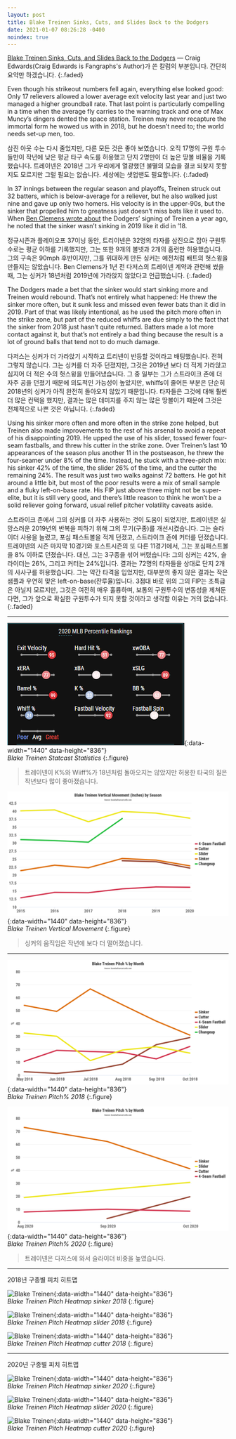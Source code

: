 ```yaml
---
layout: post
title: Blake Treinen Sinks, Cuts, and Slides Back to the Dodgers
date: 2021-01-07 08:26:28 -0400
noindex: true
---
```


[Blake Treinen Sinks, Cuts, and Slides Back to the Dodgers](https://blogs.fangraphs.com/blake-treinen-sinks-cuts-and-slides-back-to-the-dodgers/) &mdash; Craig Edwards(Craig Edwards is Fangraphs's Author)가 쓴 칼럼의 부분입니다. 간단히 요약만 하겠습니다.
{:.faded}   

Even though his strikeout numbers fell again, everything else looked good: Only 17 relievers allowed a lower average exit velocity last year and just two managed a higher groundball rate. That last point is particularly compelling in a time when the average fly carries to the warning track and one of Max Muncy’s dingers dented the space station. Treinen may never recapture the immortal form he wowed us with in 2018, but he doesn’t need to; the world needs set-up men, too.

삼진 아웃 수는 다시 줄었지만, 다른 모든 것은 좋아 보였습니다. 오직 17명의 구원 투수들만이 작년에 낮은 평균 타구 속도를 허용했고 단지 2명만이 더 높은 땅볼 비율을 기록했습니다. 트레이넨은 2018년 그가 우리에게 열광했던 불멸의 모습을 결코 되찾지 못할 지도 모르지만 그럴 필요는 없습니다. 세상에는 샛업맨도 필요합니다.
{:.faded}

In 37 innings between the regular season and playoffs, Treinen struck out 32 batters, which is below-average for a reliever, but he also walked just nine and gave up only two homers. His velocity is in the upper-90s, but the sinker that propelled him to greatness just doesn’t miss bats like it used to. When [Ben Clemens wrote about](https://blogs.fangraphs.com/blake-treinen-and-the-dodgers-are-a-great-match/) the Dodgers’ signing of Treinen a year ago, he noted that the sinker wasn’t sinking in 2019 like it did in ’18.

정규시즌과 플레이오프 37이닝 동안, 트리이넨은 32명의 타자를 삼진으로 잡아 구원투수로는 평균 이하를 기록했지만, 그는 또한 9개의 볼넷과 2개의 홈런만 허용했습니다. 그의 구속은 90mph 후반이지만, 그를 위대하게 만든 싱커는 예전처럼 배트의 헛스윙을 만들지는 않았습니다. Ben Clemens가 1년 전 다저스의 트레이넨 계약과 관련해 썼을 때, 그는 싱커가 18년처럼 2019년에 가라앉지 않았다고 언급했습니다.
{:.faded}

The Dodgers made a bet that the sinker would start sinking more and Treinen would rebound. That’s not entirely what happened: He threw the sinker more often, but it sunk less and missed even fewer bats than it did in 2019. Part of that was likely intentional, as he used the pitch more often in the strike zone, but part of the reduced whiffs are due simply to the fact that the sinker from 2018 just hasn’t quite returned. Batters made a lot more contact against it, but that’s not entirely a bad thing because the result is a lot of ground balls that tend not to do much damage.

다저스는 싱커가 더 가라앉기 시작하고 트리넨이 반등할 것이라고 배팅했습니다. 전혀 그렇지 않습니다. 그는 싱커를 더 자주 던졌지만, 그것은 2019년 보다 더 적게 가라앉고 심지어 더 적은 수의 헛스윙을 만들어냈습니다. 그 중 일부는 그가 스트라이크 존에 더 자주 공을 던졌기 때문에 의도적인 가능성이 높았지만, whiffs이 줄어든 부분은 단순히 2018년의 싱커가 아직 완전히 돌아오지 않았기 때문입니다. 타자들은 그것에 대해 훨씬 더 많은 컨택을 했지만, 결과는 많은 데미지를 주지 않는 많은 땅볼이기 때문에 그것은 전체적으로 나쁜 것은 아닙니다.
{:.faded}

Using his sinker more often and more often in the strike zone helped, but Treinen also made improvements to the rest of his arsenal to avoid a repeat of his disappointing 2019. He upped the use of his slider, tossed fewer four-seam fastballs, and threw his cutter in the strike zone. Over Treinen’s last 10 appearances of the season plus another 11 in the postseason, he threw the four-seamer under 8% of the time. Instead, he stuck with a three-pitch mix: his sinker 42% of the time, the slider 26% of the time, and the cutter the remaining 24%. The result was just two walks against 72 batters. He got hit around a little bit, but most of the poor results were a mix of small sample and a fluky left-on-base rate. His FIP just above three might not be super-elite, but it is still very good, and there’s little reason to think he won’t be a solid reliever going forward, usual relief pitcher volatility caveats aside.

스트라이크 존에서 그의 싱커를 더 자주 사용하는 것이 도움이 되었지만, 트레이넨은 실망스러운 2019년의 반복을 피하기 위해 그의 무기(구종)를 개선시켰습니다. 그는 슬라이더 사용을 늘렸고, 포심 패스트볼을 적게 던졌고, 스트라이크 존에 커터를 던졌습니다. 트레이넨의 시즌 마지막 10경기와 포스트시즌의 또 다른 11경기에서, 그는 포심패스트볼을 8% 이하로 던졌습니다. 대신, 그는 3구종을 섞어 버텼습니다: 그의 싱커는 42%, 슬라이더는 26%, 그리고 커터는 24%입니다. 결과는 72명의 타자들을 상대로 단지 2개의 사사구를 허용했습니다. 그는 약간 타격을 입었지만, 대부분의 좋지 않은 결과는 작은 샘플과 우연히 맞은 left-on-base(잔루율)입니다. 3점대 바로 위의 그의 FIP는 초특급은 아닐지 모르지만, 그것은 여전히 매우 훌륭하며, 보통의 구원투수의 변동성을 제쳐둔다면, 그가 앞으로 확실한 구원투수가 되지 못할 것이라고 생각할 이유는 거의 없습니다.
{:.faded}

---

![Blake Treinen](/image/blaketreinen2.png){:data-width="1440" data-height="836"}   
*Blake Treinen Statcast Statistics*
{:.figure}

> 트레이넨이 K%와 Wiiff%가 18년처럼 돌아오지는 않았지만 허용한 타국의 질은 작년보다 많이 좋아졌습니다.

![Blake Treinen](/image/blaketreinen1.png){:data-width="1440" data-height="836"}   
*Blake Treinen Vertical Movement*
{:.figure}

> 싱커의 움직임은 작년에 보다 더 떨어졌습니다.

---

![Blake Treinen](/image/blaketreinen20181.png){:data-width="1440" data-height="836"}   
*Blake Treinen Pitch% 2018*
{:.figure}

![Blake Treinen](/image/blaketreinen20201.png){:data-width="1440" data-height="836"}   
*Blake Treinen Pitch% 2020*
{:.figure}

> 트레이넨은 다저스에 와서 슬라이더 비중을 높였습니다.

---

2018년 구종별 피치 히트맵

![Blake Treinen](/image/blaketreinen싱18.png){:data-width="1440" data-height="836"}   
*Blake Treinen Pitch Heatmap sinker 2018*
{:.figure}

![Blake Treinen](/image/blaketreinen슬18.png){:data-width="1440" data-height="836"}   
*Blake Treinen Pitch Heatmap slider 2018*
{:.figure}

![Blake Treinen](/image/blaketreinen커18.png){:data-width="1440" data-height="836"}   
*Blake Treinen Pitch Heatmap cutter 2018*
{:.figure}

---

2020년 구종별 피치 히트맵

![Blake Treinen](/image/blaketreinen싱20.png){:data-width="1440" data-height="836"}   
*Blake Treinen Pitch Heatmap sinker 2020*
{:.figure}

![Blake Treinen](/image/blaketreinen슬20.png){:data-width="1440" data-height="836"}   
*Blake Treinen Pitch Heatmap slider 2020*
{:.figure}

![Blake Treinen](/image/blaketreinen커20.png){:data-width="1440" data-height="836"}   
*Blake Treinen Pitch Heatmap cutter 2020*
{:.figure}
